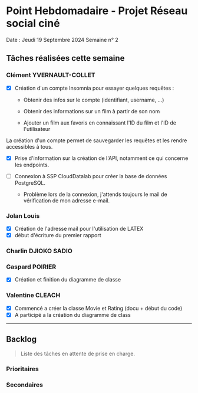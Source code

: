 # Point Hebdomadaire - Projet Réseau social ciné

Date : Jeudi 19 Septembre 2024
Semaine n° 2

## Tâches réalisées cette semaine


### Clément YVERNAULT-COLLET

- [x] Création d'un compte Insomnia pour essayer quelques requêtes :

  - Obtenir des infos sur le compte (identifiant, username, ...)

  - Obtenir des informations sur un film à partir de son nom

  - Ajouter un film aux favoris en connaissant l'ID du film et l'ID de l'utilisateur

La création d'un compte permet de sauvegarder les requêtes et les rendre accessibles à tous.

- [x] Prise d'information sur la création de l'API, notamment ce qui concerne les endpoints.

- [ ] Connexion à SSP CloudDatalab pour créer la base de données PostgreSQL.

  - Problème lors de la connexion, j'attends toujours le mail de vérification de mon adresse e-mail.



### Jolan Louis

- [x] Création de l'adresse mail pour l'utilisation de LATEX
- [x]  début d'écriture du premier rapport

### Charlin DJIOKO SADIO

### Gaspard POIRIER

- [X] Création et finition du diagramme de classe

### Valentine CLEACH
- [x] Commencé a créer la classe Movie et Rating (docu + début du code)
- [x] A participé a la création du diagramme de class

---

## Backlog

> Liste des tâches en attente de prise en charge.

### Prioritaires

### Secondaires
